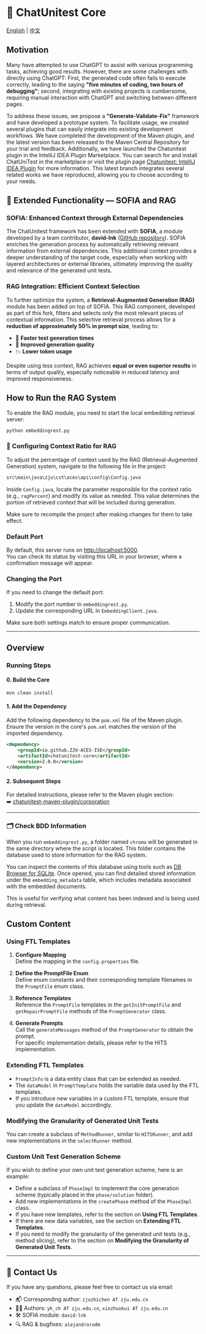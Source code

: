 # :mega: ChatUnitest Core

[English](./README.md) | [中文](./Readme_zh.md)

## Motivation
Many have attempted to use ChatGPT to assist with various programming tasks, achieving good results. However, there are some challenges with directly using ChatGPT: First, the generated code often fails to execute correctly, leading to the saying **"five minutes of coding, two hours of debugging"**; second, integrating with existing projects is cumbersome, requiring manual interaction with ChatGPT and switching between different pages.

To address these issues, we propose a **"Generate-Validate-Fix"** framework and have developed a prototype system. To facilitate usage, we created several plugins that can easily integrate into existing development workflows. We have completed the development of the Maven plugin, and the latest version has been released to the Maven Central Repository for your trial and feedback. Additionally, we have launched the Chatunitest plugin in the IntelliJ IDEA Plugin Marketplace. You can search for and install ChatUniTest in the marketplace or visit the plugin page [Chatunitest: IntelliJ IDEA Plugin](https://plugins.jetbrains.com/plugin/22522-chatunitest) for more information. This latest branch integrates several related works we have reproduced, allowing you to choose according to your needs.

## :rocket: Extended Functionality — SOFIA and RAG

### SOFIA: Enhanced Context through External Dependencies
The ChatUnitest framework has been extended with **SOFIA**, a module developed by a team contributor, **david-lnk** ([GitHub repository](https://github.com/davidlnk/chatunitest-core-sofia)). SOFIA enriches the generation process by automatically retrieving relevant information from external dependencies. This additional context provides a deeper understanding of the target code, especially when working with layered architectures or external libraries, ultimately improving the quality and relevance of the generated unit tests.

### RAG Integration: Efficient Context Selection
To further optimize the system, a **Retrieval-Augmented Generation (RAG)** module has been added on top of SOFIA. This RAG component, developed as part of this fork, filters and selects only the most relevant pieces of contextual information. This selective retrieval process allows for a **reduction of approximately 50% in prompt size**, leading to:

- 🔄 **Faster test generation times**
- 🧠 **Improved generation quality**
- 📉 **Lower token usage**

Despite using less context, RAG achieves **equal or even superior results** in terms of output quality, especially noticeable in reduced latency and improved responsiveness.

## How to Run the RAG System

To enable the RAG module, you need to start the local embedding retrieval server:

```bash
python embeddingrest.py
```
### 🔧 Configuring Context Ratio for RAG

To adjust the percentage of context used by the RAG (Retrieval-Augmented Generation) system, navigate to the following file in the project:

```bash
src\main\java\zju\cst\aces\api\config\Config.java
```

Inside `Config.java`, locate the parameter responsible for the context ratio (e.g., `ragPercent`) and modify its value as needed. This value determines the portion of retrieved context that will be included during generation.

Make sure to recompile the project after making changes for them to take effect.

### Default Port

By default, this server runs on [http://localhost:5000](http://localhost:5000).  
You can check its status by visiting this URL in your browser, where a confirmation message will appear.

### Changing the Port

If you need to change the default port:

1. Modify the port number in `embeddingrest.py`.
2. Update the corresponding URL in `EmbeddingClient.java`.

Make sure both settings match to ensure proper communication.

---

## Overview

### Running Steps

#### 0. Build the Core

```shell
mvn clean install
```

#### 1. Add the Dependency

Add the following dependency to the `pom.xml` file of the Maven plugin.  
Ensure the version in the core's `pom.xml` matches the version of the imported dependency.

```xml
<dependency>
    <groupId>io.github.ZJU-ACES-ISE</groupId>
    <artifactId>chatunitest-core</artifactId>
    <version>2.0.0</version>
</dependency>
```

#### 2. Subsequent Steps

For detailed instructions, please refer to the Maven plugin section:  
➡️ [chatunitest-maven-plugin/corporation](https://github.com/ZJU-ACES-ISE/chatunitest-maven-plugin/)

---

### 🗂️ Check BDD Information

When you run `embeddingrest.py`, a folder named `chroma` will be generated in the same directory where the script is located. This folder contains the database used to store information for the RAG system.

You can inspect the contents of this database using tools such as [DB Browser for SQLite](https://sqlitebrowser.org/). Once opened, you can find detailed stored information under the `embedding_metadata` table, which includes metadata associated with the embedded documents.

This is useful for verifying what content has been indexed and is being used during retrieval.


## Custom Content

### Using FTL Templates

1. **Configure Mapping**  
   Define the mapping in the `config.properties` file.

2. **Define the PromptFile Enum**  
   Define enum constants and their corresponding template filenames in the `PromptFile` enum class.

3. **Reference Templates**  
   Reference the `PromptFile` templates in the `getInitPromptFile` and `getRepairPromptFile` methods of the `PromptGenerator` class.

4. **Generate Prompts**  
   Call the `generateMessages` method of the `PromptGenerator` to obtain the prompt.  
   For specific implementation details, please refer to the HITS implementation.

### Extending FTL Templates

- `PromptInfo` is a data entity class that can be extended as needed.
- The `dataModel` in `PromptTemplate` holds the variable data used by the FTL templates.
- If you introduce new variables in a custom FTL template, ensure that you update the `dataModel` accordingly.

### Modifying the Granularity of Generated Unit Tests

You can create a subclass of `MethodRunner`, similar to `HITSRunner`, and add new implementations in the `selectRunner` method.

### Custom Unit Test Generation Scheme

If you wish to define your own unit test generation scheme, here is an example:

- Define a subclass of `PhaseImpl` to implement the core generation scheme (typically placed in the `phase/solution` folder).
- Add new implementations in the `createPhase` method of the `PhaseImpl` class.
- If you have new templates, refer to the section on **Using FTL Templates**.
- If there are new data variables, see the section on **Extending FTL Templates**.
- If you need to modify the granularity of the generated unit tests (e.g., method slicing), refer to the section on **Modifying the Granularity of Generated Unit Tests**.

---

## :email: Contact Us

If you have any questions, please feel free to contact us via email:

- 📬 Corresponding author: `zjuzhichen AT zju.edu.cn`
- 👨‍💻 Authors: `yh_ch AT zju.edu.cn`, `xiezhuokui AT zju.edu.cn`
- 🛠️ SOFIA module: `david-lnk`
- 🔍 RAG & bugfixes: `alejandrorodm`

